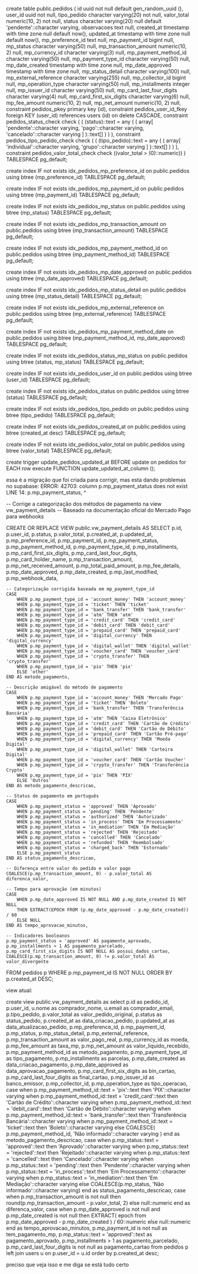 create table public.pedidos (
  id uuid not null default gen_random_uuid (),
  user_id uuid not null,
  tipo_pedido character varying(20) not null,
  valor_total numeric(10, 2) not null,
  status character varying(20) null default 'pendente'::character varying,
  observacoes text null,
  created_at timestamp with time zone null default now(),
  updated_at timestamp with time zone null default now(),
  mp_preference_id text null,
  mp_payment_id bigint null,
  mp_status character varying(50) null,
  mp_transaction_amount numeric(10, 2) null,
  mp_currency_id character varying(3) null,
  mp_payment_method_id character varying(50) null,
  mp_payment_type_id character varying(50) null,
  mp_date_created timestamp with time zone null,
  mp_date_approved timestamp with time zone null,
  mp_status_detail character varying(100) null,
  mp_external_reference character varying(255) null,
  mp_collector_id bigint null,
  mp_operation_type character varying(50) null,
  mp_installments integer null,
  mp_issuer_id character varying(50) null,
  mp_card_last_four_digits character varying(4) null,
  mp_card_first_six_digits character varying(6) null,
  mp_fee_amount numeric(10, 2) null,
  mp_net_amount numeric(10, 2) null,
  constraint pedidos_pkey primary key (id),
  constraint pedidos_user_id_fkey foreign KEY (user_id) references users (id) on delete CASCADE,
  constraint pedidos_status_check check (
    (
      (status)::text = any (
        (
          array[
            'pendente'::character varying,
            'pago'::character varying,
            'cancelado'::character varying
          ]
        )::text[]
      )
    )
  ),
  constraint pedidos_tipo_pedido_check check (
    (
      (tipo_pedido)::text = any (
        (
          array[
            'individual'::character varying,
            'grupo'::character varying
          ]
        )::text[]
      )
    )
  ),
  constraint pedidos_valor_total_check check ((valor_total > (0)::numeric))
) TABLESPACE pg_default;

create index IF not exists idx_pedidos_mp_preference_id on public.pedidos using btree (mp_preference_id) TABLESPACE pg_default;

create index IF not exists idx_pedidos_mp_payment_id on public.pedidos using btree (mp_payment_id) TABLESPACE pg_default;

create index IF not exists idx_pedidos_mp_status on public.pedidos using btree (mp_status) TABLESPACE pg_default;

create index IF not exists idx_pedidos_mp_transaction_amount on public.pedidos using btree (mp_transaction_amount) TABLESPACE pg_default;

create index IF not exists idx_pedidos_mp_payment_method_id on public.pedidos using btree (mp_payment_method_id) TABLESPACE pg_default;

create index IF not exists idx_pedidos_mp_date_approved on public.pedidos using btree (mp_date_approved) TABLESPACE pg_default;

create index IF not exists idx_pedidos_mp_status_detail on public.pedidos using btree (mp_status_detail) TABLESPACE pg_default;

create index IF not exists idx_pedidos_mp_external_reference on public.pedidos using btree (mp_external_reference) TABLESPACE pg_default;

create index IF not exists idx_pedidos_mp_payment_method_date on public.pedidos using btree (mp_payment_method_id, mp_date_approved) TABLESPACE pg_default;

create index IF not exists idx_pedidos_status_mp_status on public.pedidos using btree (status, mp_status) TABLESPACE pg_default;

create index IF not exists idx_pedidos_user_id on public.pedidos using btree (user_id) TABLESPACE pg_default;

create index IF not exists idx_pedidos_status on public.pedidos using btree (status) TABLESPACE pg_default;

create index IF not exists idx_pedidos_tipo_pedido on public.pedidos using btree (tipo_pedido) TABLESPACE pg_default;

create index IF not exists idx_pedidos_created_at on public.pedidos using btree (created_at desc) TABLESPACE pg_default;

create index IF not exists idx_pedidos_valor_total on public.pedidos using btree (valor_total) TABLESPACE pg_default;

create trigger update_pedidos_updated_at BEFORE
update on pedidos for EACH row
execute FUNCTION update_updated_at_column ();



essa é a migração que foi criada para corrigir, mas esta dando problemas no supabase:
ERROR:  42703: column p.mp_payment_status does not exist
LINE 14:     p.mp_payment_status,
             ^

             

-- Corrige a categorização dos métodos de pagamento na view vw_payment_details
-- Baseado na documentação oficial do Mercado Pago para webhooks

CREATE OR REPLACE VIEW public.vw_payment_details AS
SELECT 
    p.id,
    p.user_id,
    p.status,
    p.valor_total,
    p.created_at,
    p.updated_at,
    p.mp_preference_id,
    p.mp_payment_id,
    p.mp_payment_status,
    p.mp_payment_method_id,
    p.mp_payment_type_id,
    p.mp_installments,
    p.mp_card_first_six_digits,
    p.mp_card_last_four_digits,
    p.mp_card_holder_name,
    p.mp_transaction_amount,
    p.mp_net_received_amount,
    p.mp_total_paid_amount,
    p.mp_fee_details,
    p.mp_date_approved,
    p.mp_date_created,
    p.mp_last_modified,
    p.mp_webhook_data,
    
    -- Categorização corrigida baseada em mp_payment_type_id
    CASE 
        WHEN p.mp_payment_type_id = 'account_money' THEN 'account_money'
        WHEN p.mp_payment_type_id = 'ticket' THEN 'ticket'
        WHEN p.mp_payment_type_id = 'bank_transfer' THEN 'bank_transfer'
        WHEN p.mp_payment_type_id = 'atm' THEN 'atm'
        WHEN p.mp_payment_type_id = 'credit_card' THEN 'credit_card'
        WHEN p.mp_payment_type_id = 'debit_card' THEN 'debit_card'
        WHEN p.mp_payment_type_id = 'prepaid_card' THEN 'prepaid_card'
        WHEN p.mp_payment_type_id = 'digital_currency' THEN 'digital_currency'
        WHEN p.mp_payment_type_id = 'digital_wallet' THEN 'digital_wallet'
        WHEN p.mp_payment_type_id = 'voucher_card' THEN 'voucher_card'
        WHEN p.mp_payment_type_id = 'crypto_transfer' THEN 'crypto_transfer'
        WHEN p.mp_payment_type_id = 'pix' THEN 'pix'
        ELSE 'other'
    END AS metodo_pagamento,
    
    -- Descrição amigável do método de pagamento
    CASE 
        WHEN p.mp_payment_type_id = 'account_money' THEN 'Mercado Pago'
        WHEN p.mp_payment_type_id = 'ticket' THEN 'Boleto'
        WHEN p.mp_payment_type_id = 'bank_transfer' THEN 'Transferência Bancária'
        WHEN p.mp_payment_type_id = 'atm' THEN 'Caixa Eletrônico'
        WHEN p.mp_payment_type_id = 'credit_card' THEN 'Cartão de Crédito'
        WHEN p.mp_payment_type_id = 'debit_card' THEN 'Cartão de Débito'
        WHEN p.mp_payment_type_id = 'prepaid_card' THEN 'Cartão Pré-pago'
        WHEN p.mp_payment_type_id = 'digital_currency' THEN 'Moeda Digital'
        WHEN p.mp_payment_type_id = 'digital_wallet' THEN 'Carteira Digital'
        WHEN p.mp_payment_type_id = 'voucher_card' THEN 'Cartão Voucher'
        WHEN p.mp_payment_type_id = 'crypto_transfer' THEN 'Transferência Crypto'
        WHEN p.mp_payment_type_id = 'pix' THEN 'PIX'
        ELSE 'Outros'
    END AS metodo_pagamento_descricao,
    
    -- Status de pagamento em português
    CASE 
        WHEN p.mp_payment_status = 'approved' THEN 'Aprovado'
        WHEN p.mp_payment_status = 'pending' THEN 'Pendente'
        WHEN p.mp_payment_status = 'authorized' THEN 'Autorizado'
        WHEN p.mp_payment_status = 'in_process' THEN 'Em Processamento'
        WHEN p.mp_payment_status = 'in_mediation' THEN 'Em Mediação'
        WHEN p.mp_payment_status = 'rejected' THEN 'Rejeitado'
        WHEN p.mp_payment_status = 'cancelled' THEN 'Cancelado'
        WHEN p.mp_payment_status = 'refunded' THEN 'Reembolsado'
        WHEN p.mp_payment_status = 'charged_back' THEN 'Estornado'
        ELSE p.mp_payment_status
    END AS status_pagamento_descricao,
    
    -- Diferença entre valor do pedido e valor pago
    COALESCE(p.mp_transaction_amount, 0) - p.valor_total AS diferenca_valor,
    
    -- Tempo para aprovação (em minutos)
    CASE 
        WHEN p.mp_date_approved IS NOT NULL AND p.mp_date_created IS NOT NULL 
        THEN EXTRACT(EPOCH FROM (p.mp_date_approved - p.mp_date_created)) / 60
        ELSE NULL
    END AS tempo_aprovacao_minutos,
    
    -- Indicadores booleanos
    p.mp_payment_status = 'approved' AS pagamento_aprovado,
    p.mp_installments > 1 AS pagamento_parcelado,
    p.mp_card_first_six_digits IS NOT NULL AS possui_dados_cartao,
    COALESCE(p.mp_transaction_amount, 0) != p.valor_total AS valor_divergente
    
FROM pedidos p
WHERE p.mp_payment_id IS NOT NULL
ORDER BY p.created_at DESC;



view atual:

create view public.vw_payment_details as
select
  p.id as pedido_id,
  p.user_id,
  u.nome as comprador_nome,
  u.email as comprador_email,
  p.tipo_pedido,
  p.valor_total as valor_pedido_original,
  p.status as status_pedido,
  p.created_at as data_criacao_pedido,
  p.updated_at as data_atualizacao_pedido,
  p.mp_preference_id,
  p.mp_payment_id,
  p.mp_status,
  p.mp_status_detail,
  p.mp_external_reference,
  p.mp_transaction_amount as valor_pago_real,
  p.mp_currency_id as moeda,
  p.mp_fee_amount as taxa_mp,
  p.mp_net_amount as valor_liquido_recebido,
  p.mp_payment_method_id as metodo_pagamento,
  p.mp_payment_type_id as tipo_pagamento,
  p.mp_installments as parcelas,
  p.mp_date_created as data_criacao_pagamento,
  p.mp_date_approved as data_aprovacao_pagamento,
  p.mp_card_first_six_digits as bin_cartao,
  p.mp_card_last_four_digits as final_cartao,
  p.mp_issuer_id as banco_emissor,
  p.mp_collector_id,
  p.mp_operation_type as tipo_operacao,
  case
    when p.mp_payment_method_id::text = 'pix'::text then 'PIX'::character varying
    when p.mp_payment_method_id::text = 'credit_card'::text then 'Cartão de Crédito'::character varying
    when p.mp_payment_method_id::text = 'debit_card'::text then 'Cartão de Débito'::character varying
    when p.mp_payment_method_id::text = 'bank_transfer'::text then 'Transferência Bancária'::character varying
    when p.mp_payment_method_id::text = 'ticket'::text then 'Boleto'::character varying
    else COALESCE(
      p.mp_payment_method_id,
      'Não informado'::character varying
    )
  end as metodo_pagamento_descricao,
  case
    when p.mp_status::text = 'approved'::text then 'Aprovado'::character varying
    when p.mp_status::text = 'rejected'::text then 'Rejeitado'::character varying
    when p.mp_status::text = 'cancelled'::text then 'Cancelado'::character varying
    when p.mp_status::text = 'pending'::text then 'Pendente'::character varying
    when p.mp_status::text = 'in_process'::text then 'Em Processamento'::character varying
    when p.mp_status::text = 'in_mediation'::text then 'Em Mediação'::character varying
    else COALESCE(p.mp_status, 'Não informado'::character varying)
  end as status_pagamento_descricao,
  case
    when p.mp_transaction_amount is not null then round(p.mp_transaction_amount - p.valor_total, 2)
    else null::numeric
  end as diferenca_valor,
  case
    when p.mp_date_approved is not null
    and p.mp_date_created is not null then EXTRACT(
      epoch
      from
        p.mp_date_approved - p.mp_date_created
    ) / 60::numeric
    else null::numeric
  end as tempo_aprovacao_minutos,
  p.mp_payment_id is not null as tem_pagamento_mp,
  p.mp_status::text = 'approved'::text as pagamento_aprovado,
  p.mp_installments > 1 as pagamento_parcelado,
  p.mp_card_last_four_digits is not null as pagamento_cartao
from
  pedidos p
  left join users u on p.user_id = u.id
order by
  p.created_at desc;


  preciso que veja isso e me diga se está tudo certo 